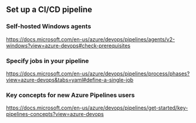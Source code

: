 ## Set up a CI/CD pipeline

### Self-hosted Windows agents
https://docs.microsoft.com/en-us/azure/devops/pipelines/agents/v2-windows?view=azure-devops#check-prerequisites

### Specify jobs in your pipeline
https://docs.microsoft.com/en-us/azure/devops/pipelines/process/phases?view=azure-devops&tabs=yaml#define-a-single-job

### Key concepts for new Azure Pipelines users
https://docs.microsoft.com/en-us/azure/devops/pipelines/get-started/key-pipelines-concepts?view=azure-devops